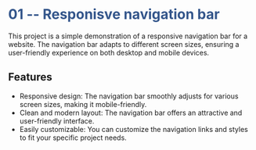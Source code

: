 # <span style="color:#34568b;">01 -- Responisve navigation bar</span>

This project is a simple demonstration of a responsive navigation bar for a website. The navigation bar adapts to different screen sizes, ensuring a user-friendly experience on both desktop and mobile devices.

## Features

- Responsive design: The navigation bar smoothly adjusts for various screen sizes, making it mobile-friendly.
- Clean and modern layout: The navigation bar offers an attractive and user-friendly interface.
- Easily customizable: You can customize the navigation links and styles to fit your specific project needs.

